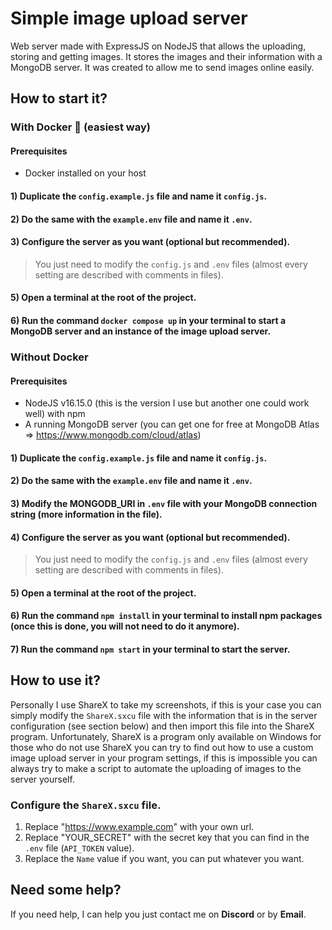 # Simple image upload server

Web server made with ExpressJS on NodeJS that allows the uploading, storing and getting images. It stores the images and their information with a MongoDB server. It was created to allow me to send images online easily.

## How to start it?

### With Docker 🐳 (easiest way)

#### Prerequisites

- Docker installed on your host

#### 1) Duplicate the `config.example.js` file and name it `config.js`.

#### 2) Do the same with the `example.env` file and name it `.env`.

#### 3) Configure the server as you want (optional but recommended).

> You just need to modify the `config.js` and `.env` files (almost every setting are described with comments in files).

#### 5) Open a terminal at the root of the project.

#### 6) Run the command `docker compose up` in your terminal to start a MongoDB server and an instance of the image upload server.

### Without Docker

#### Prerequisites

- NodeJS v16.15.0 (this is the version I use but another one could work well) with npm
- A running MongoDB server (you can get one for free at MongoDB Atlas => https://www.mongodb.com/cloud/atlas)

#### 1) Duplicate the `config.example.js` file and name it `config.js`.

#### 2) Do the same with the `example.env` file and name it `.env`.

#### 3) Modify the MONGODB_URI in `.env` file with your MongoDB connection string (more information in the file).

#### 4) Configure the server as you want (optional but recommended).

> You just need to modify the `config.js` and `.env` files (almost every setting are described with comments in files).

#### 5) Open a terminal at the root of the project.

#### 6) Run the command `npm install` in your terminal to install npm packages (once this is done, you will not need to do it anymore).

#### 7) Run the command `npm start` in your terminal to start the server.

## How to use it?

Personally I use ShareX to take my screenshots, if this is your case you can simply modify the `ShareX.sxcu` file with the information that is in the server configuration (see section below) and then import this file into the ShareX program. Unfortunately, ShareX is a program only available on Windows for those who do not use ShareX you can try to find out how to use a custom image upload server in your program settings, if this is impossible you can always try to make a script to automate the uploading of images to the server yourself.

### Configure the `ShareX.sxcu` file.

1. Replace "https://www.example.com" with your own url.
2. Replace "YOUR_SECRET" with the secret key that you can find in the `.env` file (`API_TOKEN` value).
3. Replace the `Name` value if you want, you can put whatever you want.

## Need some help?

If you need help, I can help you just contact me on **Discord** or by **Email**.
